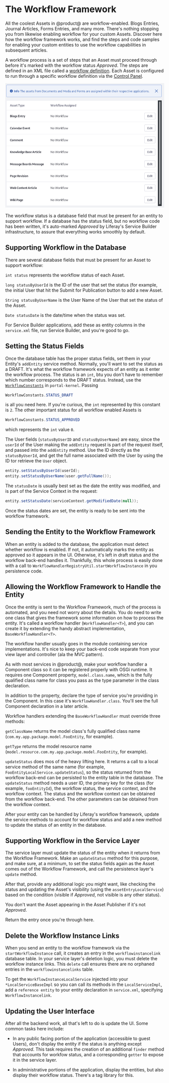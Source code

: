 # The Workflow Framework

All the coolest Assets in @product@ are workflow-enabled. Blogs Entries, Journal
Articles, Forms Entries, and many more. There's nothing stopping you from
likewise enabling workflow for your custom Assets. Discover here how the
workflow framework works, and find the steps and code samples for enabling your
custom entities to use the workflow capabilities in subsequent articles.

A workflow process is a set of steps that an Asset must proceed through before
it's marked with the workflow status _Approved_. The steps are defined in an XML file
called a 
[workflow definition](/7-2/reference/-/knowledge_base/reference/crafting-xml-workflow-definitions). 
Each Asset is configured to run through a specific workflow definition via the
[Control Panel](/7-2/user/-/knowledge_base/user/workflow).

![Figure x: Enable workflow on your custom Asset, and it can be sent through a workflow process just like a native Asset.](../../images/workflow-configuration.png)

The workflow status is a database field that must be present for an entity to
support workflow. If a database has the status field, but no workflow code has
been written, it's auto-marked _Approved_ by Liferay's Service Builder
infrastructure, to assure that everything works smoothly by default.

## Supporting Workflow in the Database

There are several database fields that must be present for an Asset to support
workflow:

`int status` represents the workflow status of each Asset.

`long statusByUserId` is the ID of the user that set the status (for example,
the initial User that hit the Submit for Publication button to add a new
Asset.

`String statusByUserName` is the User Name of the User that set the status of
the Asset.

`Date statusDate` is the date/time when the status was set.

For Service Builder applications, add these as entity columns in the
`service.xml` file, run Service Builder, and you're good to go.

## Setting the Status Fields

Once the database table has the proper status fields, set them in your Entity's
`addEntity` service method. Normally, you'll want to set the status as a DRAFT.
It's what the workflow framework expects of an entity as it enter the workflow
process. The status is an `int`, btu you don't have to remember which number
corresponds to the DRAFT status. Instead, use the 
[`WorkflowConstants`](https://github.com/liferay/liferay-portal/blob/7.2.x/portal-kernel/src/com/liferay/portal/kernel/workflow/WorkflowConstants.java)
in `portal-kernel`. Passing

```java
WorkflowConstants.STATUS_DRAFT
```
is all you need here. If you're curious, the `int` represented by this constant
is `2`. The other important status for all workflow enabled Assets is

```java
WorkflowConstants.STATUS_APPROVED
```

which represents the `int` value `0`.

The User fields (`statusByUserID` and `statusByUserName`) are easy, since the
`userId` of the User making the `addEntity` request is part of the request
itself, and passed into the `addEntity` method. Use the ID directly as the
`statusByUserId`, and get the full name associated with the User by using the ID
tor retrieve the `User` object.

```java
entity.setStatusByUserId(userId);
entity.setStatusByUserName(user.getFullName());
```

The `statusDate` is usually best set as the date the entity was modified, and is
part of the Service Context in the request:

```java
entity.setStatusDate(serviceContext.getModifiedDate(null));
```

Once the status dates are set, the entity is ready to be sent into the workflow
framework.

## Sending the Entity to the Workflow Framework

When an entity is added to the database, the application must detect whether
workflow is enabled. If not, it automatically marks the entity as approved so it
appears in the UI. Otherwise, it's left in draft status and the workflow
back-end handles it. Thankfully, this whole process is easily done with a call
to `WorkflowHandlerRegistryUtil.startWorkflowInstance` in you persistence code.

## Allowing the Workflow Framework to Handle the Entity

Once the entity is sent to the Workflow Framework, much of the process is
automated, and you need not worry about the details. You do need to write one
class that gives the framework some information on how to process the entity.
It's called a workflow handler (`WorkflowHandler<T>`), and you can create it by
extending the handy abstract implementation, `BaseWorkflowHandler<T>`. 

The workflow handler usually goes in the module containing service
implementations. It's nice to keep your back-end code separate from your view
layer and controller (ala the MVC pattern).

As with most services in @product@, make your workflow handler a Component class
so it can be registered properly with OSGi runtime. It requires one Component
property, `model.class.name`, which is the fully qualified class name for class
you pass as the type parameter in the class declaration.

In addition to the property, declare the type of service you're providing in the
Component. In this case it's `WorkflowHandler.class`. You'll see the full
Component declaration in a later article.

Workflow handlers extending the `BaseWorkflowHandler` must override three methods:

`getClassName` returns the model class's fully qualified class name
(`com.my.app.package.model.FooEntity`, for example).

`getType` returns the model resource name
(`model.resource.com.my.app.package.model.FooEntity`, for example).

`updateStatus` does mos of the heavy lifting here. It returns a call to a local
service method of the same name (for example,
`FooEntityLocalService.updateStatus`), so the status returned from the workflow
back-end can be persisted to the entity table in the database. The
`updateStatus` method needs a user ID, the primary key for the class (for
example, `fooEntityId`), the workflow status, the service context, and the
workflow context. The status and the workflow context can be obtained from the
workflow back-end. The other parameters can be obtained from the workflow
context.

After your entity can be handled by Liferay's workflow framework, update the
service methods to account for workflow status and add a new method to update
the status of an entity in the database.

## Supporting Workflow in the Service Layer

The service layer must update the status of the entity when it returns from the
Workflow Framework. Make an `updateStatus` method for this purpose, and make
sure, at a minimum, to set the status fields again as the Asset comes out of the
Workflow Framework, and call the persistence layer's `update` method.

After that, provide any additional logic you might want, like checking the
status and updating the Asset's visibility (using the `assetEntryLocalService`)
based on the condition (visible if _Approved_, not visible is any other status).

You don't want the Asset appearing in the Asset Publisher if it's not
_Approved_.

Return the entry once you're through here.

## Delete the Workflow Instance Links

When you send an entity to the workflow framework via the
`startWorkflowInstance` call, it creates an entry in the `workflowinstancelink`
database table. In your service layer's deletion logic, you must delete the
workflow instance links. This `delete` call ensures there are no orphaned
entries in the `workflowinstancelinks` table.

 To get the `WorkflowInstanceLocalService` injected into your
 `*LocalServiceBaseImpl` so you can call its methods in the `LocalServiceImpl`,
 add a `reference entity` to your entity declaration in `service.xml`,
 specifying `WorkflowInstancelink`. 

## Updating the User Interface

After all the backend work, all that's left to do is update the UI. Some common
tasks here include:

- In any public facing portion of the application (accessible to guest Users),
    don't display the entity if the status is anything except _Approved_. This
    task requires the creation of an additional `finder` method that accounts
    for workfow status, and a corresponding `getter` to expose it in the service
    layer.

- In administrative portions of the application, display the entities, but also
    display their workflow status. There's a tag library for this.
